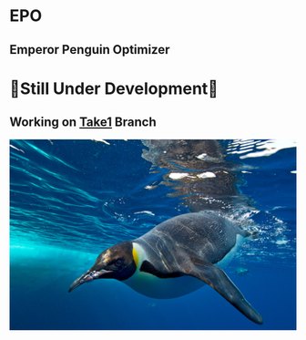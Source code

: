 # EPO
## Emperor Penguin Optimizer

# 🚧Still Under Development🚧

## Working on [**Take1**](https://github.com/GokselKUCUKSAHIN/EPO/tree/Take1 "Take1") Branch

[![](/images/emperor-penguin.jpg "Emperor Penguin")](https://github.com/GokselKUCUKSAHIN/EPO)
